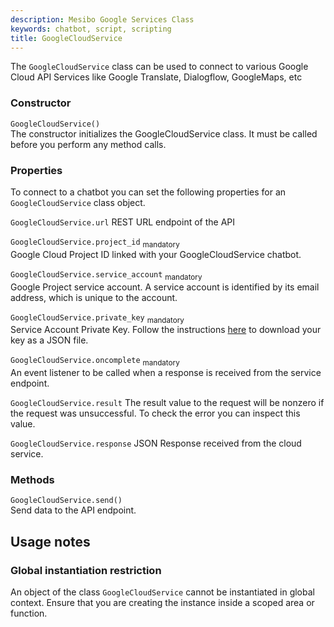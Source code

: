 ```yaml
---
description: Mesibo Google Services Class 
keywords: chatbot, script, scripting
title: GoogleCloudService 
---
```

The `GoogleCloudService` class can be used to connect to various Google Cloud API Services like Google Translate, Dialogflow, GoogleMaps, etc 

### Constructor  
`GoogleCloudService()`  
The constructor initializes the GoogleCloudService class. It must be called before you perform any method calls. 

### Properties  
To connect to a chatbot you can set the following properties for an `GoogleCloudService` class object. 

`GoogleCloudService.url`
REST URL endpoint of the API

`GoogleCloudService.project_id` <sub>mandatory</sub>  
Google Cloud Project ID linked with your GoogleCloudService chatbot.

`GoogleCloudService.service_account` <sub>mandatory</sub>  
Google Project service account. A service account is identified by its email address, which is unique to the account.

`GoogleCloudService.private_key` <sub>mandatory</sub>  
Service Account Private Key. Follow the instructions [here]() to download your key as a JSON file.

`GoogleCloudService.oncomplete` <sub>mandatory</sub>  
An event listener to be called when a response is received from the service endpoint.

`GoogleCloudService.result` 
The result value to the request will be nonzero if the request was unsuccessful. To check the error you can inspect this value. 

`GoogleCloudService.response` 
JSON Response received from the cloud service. 

### Methods
`GoogleCloudService.send()`   
Send data to the API endpoint.

## Usage notes

### Global instantiation restriction  
An object of the class `GoogleCloudService` cannot be instantiated in global context. Ensure that you are creating the instance inside a scoped area or function.

